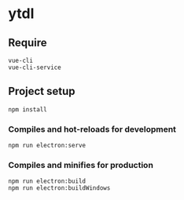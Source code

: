 # ytdl

## Require
```
vue-cli
vue-cli-service
```

## Project setup
```
npm install
```

### Compiles and hot-reloads for development
```
npm run electron:serve
```

### Compiles and minifies for production
```
npm run electron:build
npm run electron:buildWindows
```
